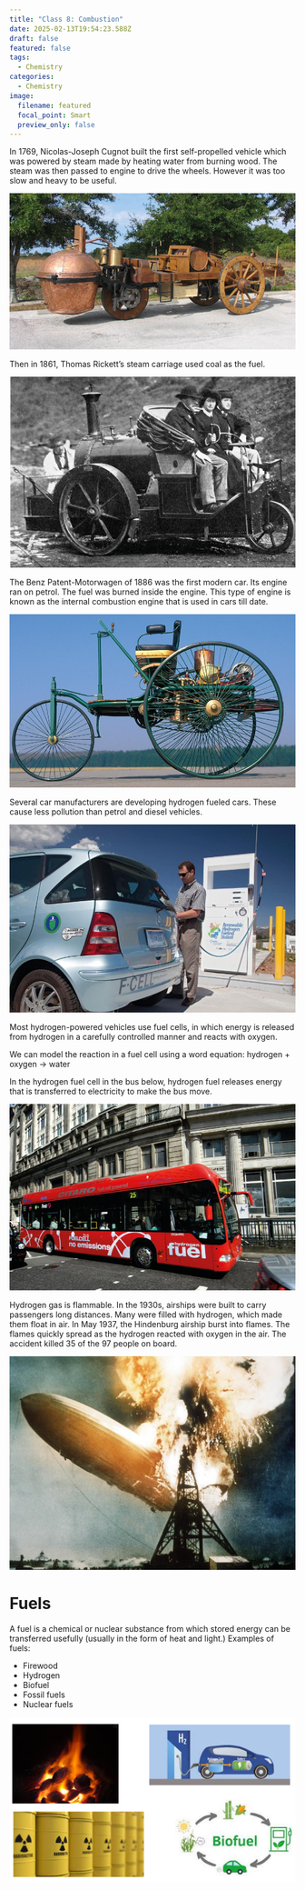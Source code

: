 ```yaml
---
title: "Class 8: Combustion"
date: 2025-02-13T19:54:23.588Z
draft: false
featured: false
tags:
  - Chemistry
categories:
  - Chemistry
image:
  filename: featured
  focal_point: Smart
  preview_only: false
---
```

In 1769, Nicolas-Joseph Cugnot built the first self-propelled vehicle which was powered by steam made by heating water from burning wood. The steam was then passed to engine to drive the wheels. However it was too slow and heavy to be useful.

![](first_car.jpg)

Then in 1861, Thomas Rickett’s steam carriage used coal as the fuel.

![](steam_carriage.jpg)

The Benz Patent-Motorwagen of 1886 was the first modern car. Its engine ran on petrol. The fuel was burned inside the engine. This type of engine is known as the internal combustion engine that is used in cars till date. 

![](first_car_petrol.jpg)

Several car manufacturers are developing hydrogen fueled cars. These cause less pollution than petrol and diesel vehicles.

![](fuel_cell_car_hydrogen.jpg)

Most hydrogen-powered vehicles use fuel cells, in which energy is released from hydrogen in a carefully controlled manner and reacts with oxygen.

We can model the reaction in a fuel cell using a word equation:
hydrogen + oxygen → water

In the hydrogen fuel cell in the bus below, hydrogen fuel releases energy that is transferred to electricity to make the bus move. 

![](hydrogen_fuel_bus.jpg)

Hydrogen gas is flammable. In the 1930s, airships were built to carry passengers long distances. Many were filled with hydrogen, which made them float in air.
In May 1937, the Hindenburg airship burst into flames. The flames quickly spread as the
hydrogen reacted with oxygen in the air. The accident killed 35 of the 97 people on board.

![](hindenburg.jpg)

# F﻿uels

A fuel is a chemical or nuclear substance from which stored energy can be transferred usefully (usually in the form of heat and light.)
Examples of fuels:


* Firewood
* Hydrogen
* Biofuel
* Fossil fuels
* Nuclear fuels 

![](fuels.png)